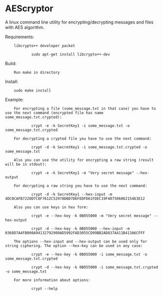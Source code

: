 # AEScryptor
A linux command line utility for encrypting/decrypting messages and files with AES algorithm.

Requirements:

        libcrypto++ developer packet

                sudo apt-get install libcrypto++-dev

Build:

        Run make in directory

Install:

        sudo make install

Example:

        For encrypting a file (some_message.txt in that case) you have to use the next command (encrypted file has name some_message.txt.crypted):

                crypt -e -k SecretKey1 -i some_message.txt -o some_message.txt.crypted

        For decrypting a crypted file you have to use the next command:

                crypt -d -k SecretKey1 -i some_message.txt.crypted -o some_message.txt

        Also you can use the utility for encrypting a raw string (result will be in stdout):

                crypt -e -k SecretKey1 -m "Very secret message" --hex-output

        For decrypting a raw string you have to use the next command:

                crypt -d -k SecretKey1 --hex-input -m 4DC0CAFB7220D7C8F7612C52978DB07D6FEDFD61FDEC19F40750606215463E12

        Also you can use keys in hex form:

                crypt -e --hex-key -k 0B055000 -m "Very secret message" --hex-output

                crypt -d --hex-key -k 0B055000 --hex-input -m 0368D7A4FB000A94132792909AD5992FAD3055CD99BB2AD837A411B413A6CFFF

        The options --hex-input and --hex-output can be used only for string ciphering. The option --hex-key can be used in any case:

                crypt -e --hex-key -k 0B055000 -i some_message.txt -o some_message.txt.crypted

                crypt -d --hex-key -k 0B055000 -i some_message.txt.crypted -o some_message.txt

        For more information about options:

                crypt --help
